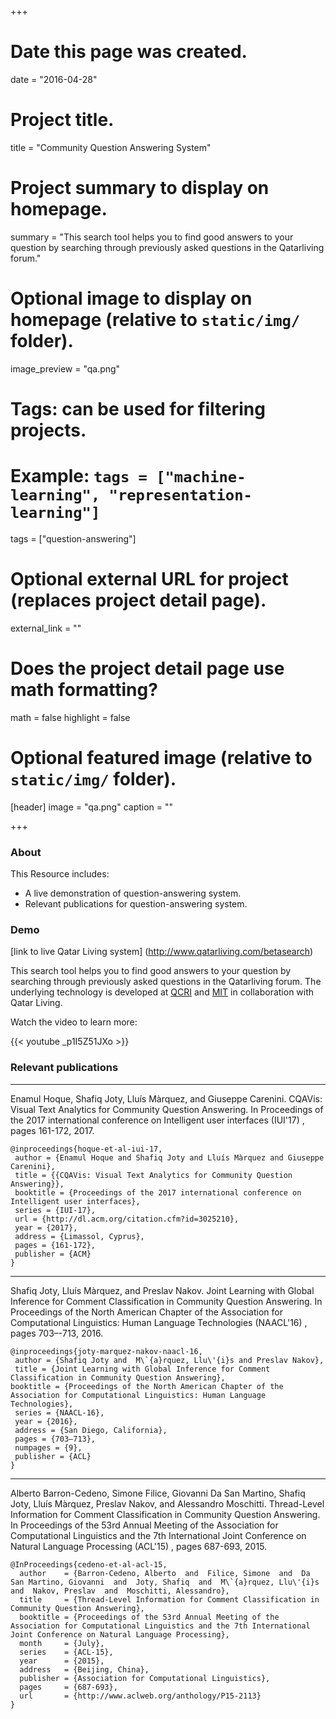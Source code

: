 +++
# Date this page was created.
date = "2016-04-28"

# Project title.
title = "Community Question Answering System"

# Project summary to display on homepage.
summary = "This search tool helps you to find good answers to your question by searching through previously asked questions in the Qatarliving forum."

# Optional image to display on homepage (relative to `static/img/` folder).
image_preview = "qa.png"

# Tags: can be used for filtering projects.
# Example: `tags = ["machine-learning", "representation-learning"]`
tags = ["question-answering"]

# Optional external URL for project (replaces project detail page).
external_link = ""

# Does the project detail page use math formatting?
math = false
highlight = false
# Optional featured image (relative to `static/img/` folder).
[header]
image = "qa.png"
caption = ""

+++
### About

This Resource includes:

- A live demonstration of question-answering system.
- Relevant publications for question-answering system.

### Demo

[link to live Qatar Living system] (http://www.qatarliving.com/betasearch)


This search tool helps you to find good answers to your question by searching through previously asked questions in the Qatarliving forum. The underlying technology is developed at [QCRI](http://qcri.org.qa/) and [MIT](http://web.mit.edu/) in collaboration with Qatar Living. 

Watch the video to learn more:

{{< youtube _p1I5Z51JXo >}}

### Relevant publications
---
Enamul Hoque, Shafiq Joty, Lluís Màrquez, and Giuseppe Carenini. CQAVis: Visual Text Analytics for Community Question Answering. In Proceedings of the 2017 international conference on Intelligent user interfaces (IUI'17) , pages 161-172, 2017.

```
@inproceedings{hoque-et-al-iui-17,
 author = {Enamul Hoque and Shafiq Joty and Lluís Màrquez and Giuseppe Carenini},
 title = {{CQAVis: Visual Text Analytics for Community Question Answering}},
 booktitle = {Proceedings of the 2017 international conference on Intelligent user interfaces},
 series = {IUI-17},
 url = {http://dl.acm.org/citation.cfm?id=3025210},
 year = {2017},
 address = {Limassol, Cyprus},
 pages = {161-172},
 publisher = {ACM}
} 
```

---

Shafiq Joty, Lluís Màrquez, and Preslav Nakov. Joint Learning with Global Inference for Comment Classification in Community Question Answering. In Proceedings of the North American Chapter of the Association for Computational Linguistics: Human Language Technologies (NAACL'16) , pages 703–-713, 2016.

```
@inproceedings{joty-marquez-nakov-naacl-16,
 author = {Shafiq Joty and  M\`{a}rquez, Llu\'{i}s and Preslav Nakov},
 title = {Joint Learning with Global Inference for Comment Classification in Community Question Answering},
booktitle = {Proceedings of the North American Chapter of the Association for Computational Linguistics: Human Language Technologies},
 series = {NAACL-16},
 year = {2016},
 address = {San Diego, California},
 pages = {703–713},
 numpages = {9},
 publisher = {ACL}
} 
```


---
Alberto Barron-Cedeno, Simone Filice, Giovanni Da San Martino, Shafiq Joty, Lluís Màrquez, Preslav Nakov, and Alessandro Moschitti. Thread-Level Information for Comment Classification in Community Question Answering. In Proceedings of the 53rd Annual Meeting of the Association for Computational Linguistics and the 7th International Joint Conference on Natural Language Processing (ACL'15) , pages 687-693, 2015.


```
@InProceedings{cedeno-et-al-acl-15,
  author    = {Barron-Cedeno, Alberto  and  Filice, Simone  and  Da San Martino, Giovanni  and  Joty, Shafiq  and  M\`{a}rquez, Llu\'{i}s  and  Nakov, Preslav  and  Moschitti, Alessandro},
  title     = {Thread-Level Information for Comment Classification in Community Question Answering},
  booktitle = {Proceedings of the 53rd Annual Meeting of the Association for Computational Linguistics and the 7th International Joint Conference on Natural Language Processing},
  month     = {July},
  series    = {ACL-15},
  year      = {2015},
  address   = {Beijing, China},
  publisher = {Association for Computational Linguistics},
  pages     = {687-693},
  url       = {http://www.aclweb.org/anthology/P15-2113}
}
```



